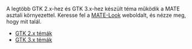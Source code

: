 <!--
.. link:
.. description:
.. tags: Themes
.. date: 2014-02-24 17:32:07
.. title: Témák
.. slug: themes
-->

A legtöbb GTK 2.x-hez és GTK 3.x-hez készült téma működik a MATE asztali környezettel. Keresse fel a [MATE-Look](http://mate-look.org) weboldalt, és nézze meg, hogy mit talál.

  * [GTK 2.x témák](https://www.mate-look.org/browse/cat/136)
  * [GTK 3.x témák](https://www.mate-look.org/browse/cat/135)


